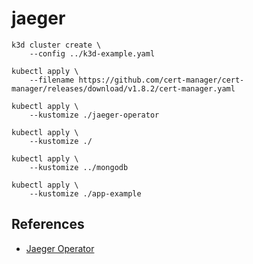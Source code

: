 # jaeger

```
k3d cluster create \
    --config ../k3d-example.yaml

kubectl apply \
    --filename https://github.com/cert-manager/cert-manager/releases/download/v1.8.2/cert-manager.yaml

kubectl apply \
    --kustomize ./jaeger-operator

kubectl apply \
    --kustomize ./
```

```
kubectl apply \
    --kustomize ../mongodb

kubectl apply \
    --kustomize ./app-example
```

## References

* [Jaeger Operator](https://www.jaegertracing.io/docs/1.37/operator/)
